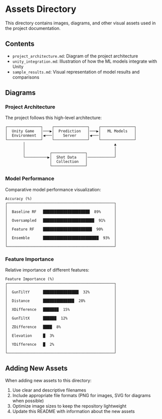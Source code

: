 # Assets Directory

This directory contains images, diagrams, and other visual assets used in the project documentation.

## Contents

- `project_architecture.md`: Diagram of the project architecture
- `unity_integration.md`: Illustration of how the ML models integrate with Unity
- `sample_results.md`: Visual representation of model results and comparisons

## Diagrams

### Project Architecture

The project follows this high-level architecture:

```
┌───────────────┐    ┌───────────────┐    ┌───────────────┐
│  Unity Game   │───▶│  Prediction   │───▶│   ML Models   │
│  Environment  │◀───│    Server     │◀───│               │
└───────────────┘    └───────────────┘    └───────────────┘
        │                                        ▲
        │                                        │
        │           ┌───────────────┐            │
        └──────────▶│  Shot Data    │────────────┘
                    │  Collection   │
                    └───────────────┘
```

### Model Performance

Comparative model performance visualization:

```
Accuracy (%)
┌────────────────────────────────────────────────┐
│                                                │
│  Baseline RF   █████████████████████  89%      │
│                                                │
│  Oversampled   ███████████████████████  91%    │
│                                                │
│  Feature RF    ██████████████████████  90%     │
│                                                │
│  Ensemble      █████████████████████████  93%  │
│                                                │
└────────────────────────────────────────────────┘
```

### Feature Importance

Relative importance of different features:

```
Feature Importance (%)
┌────────────────────────────────────────────────┐
│                                                │
│  GunTiltY      ████████████████  32%           │
│                                                │
│  Distance      ██████████████  28%             │
│                                                │
│  XDifference   ███████  15%                    │
│                                                │
│  GunTiltX      ██████  12%                     │
│                                                │
│  ZDifference   ████  8%                        │
│                                                │
│  Elevation     █  3%                           │
│                                                │
│  YDifference   █  2%                           │
│                                                │
└────────────────────────────────────────────────┘
```

## Adding New Assets

When adding new assets to this directory:

1. Use clear and descriptive filenames
2. Include appropriate file formats (PNG for images, SVG for diagrams when possible)
3. Optimize image sizes to keep the repository lightweight
4. Update this README with information about the new assets
